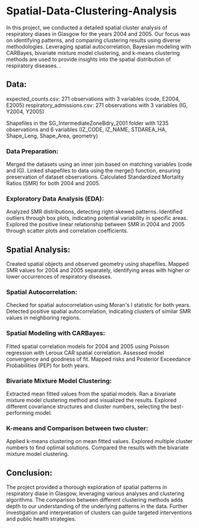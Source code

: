 # Spatial-Data-Clustering-Analysis

In this project, we conducted a detailed spatial cluster analysis of respiratory diases in Glasgow for the years 2004 and 2005. Our focus was on identifying patterns, and comparing clustering results using diverse methodologies. Leveraging spatial autocorrelation, Bayesian modeling with CARBayes, bivariate mixture model clustering, and k-means clustering methods are used to provide insights into the spatial distribution of respiratory diseases. .

## Data:

expected_counts.csv: 271 observations with 3 variables (code, E2004, E2005)
respiratory_admissions.csv: 271 observations with 3 variables (IG, Y2004, Y2005)

Shapefiles in the SG_IntermediateZoneBdry_2001 folder with 1235 observations and 6 variables (IZ_CODE, IZ_NAME, STDAREA_HA, Shape_Leng, Shape_Area, geometry)

### Data Preparation:

Merged the datasets using an inner join based on matching variables (code and IG).
Linked shapefiles to data using the merge() function, ensuring preservation of dataset observations.
Calculated Standardized Mortality Ratios (SMR) for both 2004 and 2005.

### Exploratory Data Analysis (EDA):

Analyzed SMR distributions, detecting right-skewed patterns.
Identified outliers through box plots, indicating potential variability in specific areas.
Explored the positive linear relationship between SMR in 2004 and 2005 through scatter plots and correlation coefficients.

## Spatial Analysis:

Created spatial objects and observed geometry using shapefiles.
Mapped SMR values for 2004 and 2005 separately, identifying areas with higher or lower occurrences of respiratory diseases.

### Spatial Autocorrelation:

Checked for spatial autocorrelation using Moran's I statistic for both years.
Detected positive spatial autocorrelation, indicating clusters of similar SMR values in neighboring regions.

### Spatial Modeling with CARBayes:

Fitted spatial correlation models for 2004 and 2005 using Poisson regression with Leroux CAR spatial correlation.
Assessed model convergence and goodness of fit.
Mapped risks and Posterior Exceedance Probabilities (PEP) for both years.

### Bivariate Mixture Model Clustering:

Extracted mean fitted values from the spatial models.
Ran a bivariate mixture model clustering method and visualized the results.
Explored different covariance structures and cluster numbers, selecting the best-performing model.

### K-means and Comparison between two cluster:

Applied k-means clustering on mean fitted values.
Explored multiple cluster numbers to find optimal solutions.
Compared the results with the bivariate mixture model clustering.

## Conclusion:
The project provided a thorough exploration of spatial patterns in respiratory diase in Glasgow, leveraging various analyses and clustering algorithms. The comparison between different clustering methods adds depth to our understanding of the underlying patterns in the data. Further investigation and interpretation of clusters can guide targeted interventions and public health strategies.
